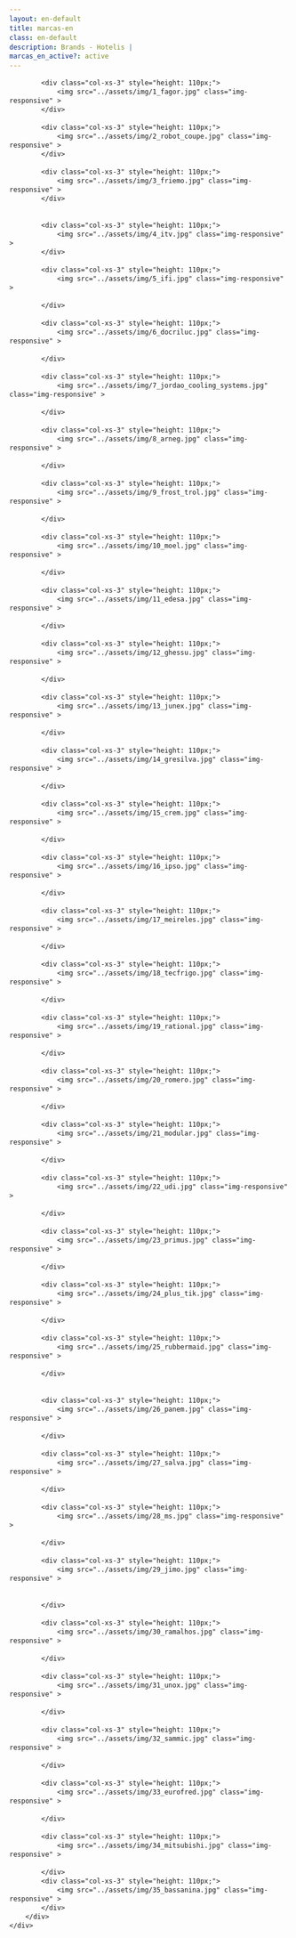 ```yaml
---
layout: en-default
title: marcas-en
class: en-default
description: Brands - Hotelis |
marcas_en_active?: active
---
```


<body class="marcas">
    <div class="container">
        <div class="row">
            
            <div class="col-xs-3" style="height: 110px;">
                <img src="../assets/img/1_fagor.jpg" class="img-responsive" >
            </div>
            
            <div class="col-xs-3" style="height: 110px;">
                <img src="../assets/img/2_robot_coupe.jpg" class="img-responsive" >
            </div>
            
            <div class="col-xs-3" style="height: 110px;">
                <img src="../assets/img/3_friemo.jpg" class="img-responsive" >
            </div>
            
            
            <div class="col-xs-3" style="height: 110px;">
                <img src="../assets/img/4_itv.jpg" class="img-responsive" >
            </div>
            
            <div class="col-xs-3" style="height: 110px;">
                <img src="../assets/img/5_ifi.jpg" class="img-responsive" >
                
            </div>
            
            <div class="col-xs-3" style="height: 110px;">
                <img src="../assets/img/6_docriluc.jpg" class="img-responsive" >
                
            </div>
            
            <div class="col-xs-3" style="height: 110px;">
                <img src="../assets/img/7_jordao_cooling_systems.jpg" class="img-responsive" >
                
            </div>
            
            <div class="col-xs-3" style="height: 110px;">
                <img src="../assets/img/8_arneg.jpg" class="img-responsive" >
                
            </div>
            
            <div class="col-xs-3" style="height: 110px;">
                <img src="../assets/img/9_frost_trol.jpg" class="img-responsive" >
                
            </div>
            
            <div class="col-xs-3" style="height: 110px;">
                <img src="../assets/img/10_moel.jpg" class="img-responsive" >
                
            </div>
            
            <div class="col-xs-3" style="height: 110px;">
                <img src="../assets/img/11_edesa.jpg" class="img-responsive" >
                
            </div>
            
            <div class="col-xs-3" style="height: 110px;">
                <img src="../assets/img/12_ghessu.jpg" class="img-responsive" >
                
            </div>
            
            <div class="col-xs-3" style="height: 110px;">
                <img src="../assets/img/13_junex.jpg" class="img-responsive" >
                
            </div>
            
            <div class="col-xs-3" style="height: 110px;">
                <img src="../assets/img/14_gresilva.jpg" class="img-responsive" >
                
            </div>
            
            <div class="col-xs-3" style="height: 110px;">
                <img src="../assets/img/15_crem.jpg" class="img-responsive" >
                
            </div>
            
            <div class="col-xs-3" style="height: 110px;">
                <img src="../assets/img/16_ipso.jpg" class="img-responsive" >
                
            </div>
            
            <div class="col-xs-3" style="height: 110px;">
                <img src="../assets/img/17_meireles.jpg" class="img-responsive" >
                
            </div>
            
            <div class="col-xs-3" style="height: 110px;">
                <img src="../assets/img/18_tecfrigo.jpg" class="img-responsive" >
                
            </div>
            
            <div class="col-xs-3" style="height: 110px;">
                <img src="../assets/img/19_rational.jpg" class="img-responsive" >
                
            </div>
            
            <div class="col-xs-3" style="height: 110px;">
                <img src="../assets/img/20_romero.jpg" class="img-responsive" >
                
            </div>
            
            <div class="col-xs-3" style="height: 110px;">
                <img src="../assets/img/21_modular.jpg" class="img-responsive" >
                
            </div>
            
            <div class="col-xs-3" style="height: 110px;">
                <img src="../assets/img/22_udi.jpg" class="img-responsive" >
                
            </div>
            
            <div class="col-xs-3" style="height: 110px;">
                <img src="../assets/img/23_primus.jpg" class="img-responsive" >
                
            </div>
            
            <div class="col-xs-3" style="height: 110px;">
                <img src="../assets/img/24_plus_tik.jpg" class="img-responsive" >
                
            </div>
            
            <div class="col-xs-3" style="height: 110px;">
                <img src="../assets/img/25_rubbermaid.jpg" class="img-responsive" >
                
            </div>
            

            <div class="col-xs-3" style="height: 110px;">
                <img src="../assets/img/26_panem.jpg" class="img-responsive" >
                
            </div>
            
            <div class="col-xs-3" style="height: 110px;">
                <img src="../assets/img/27_salva.jpg" class="img-responsive" >
                
            </div>
            
            <div class="col-xs-3" style="height: 110px;">
                <img src="../assets/img/28_ms.jpg" class="img-responsive" >
                
            </div>
            
            <div class="col-xs-3" style="height: 110px;">
                <img src="../assets/img/29_jimo.jpg" class="img-responsive" >
                

            </div>
            
            <div class="col-xs-3" style="height: 110px;">
                <img src="../assets/img/30_ramalhos.jpg" class="img-responsive" >
                
            </div>
            
            <div class="col-xs-3" style="height: 110px;">
                <img src="../assets/img/31_unox.jpg" class="img-responsive" >
                
            </div>
            
            <div class="col-xs-3" style="height: 110px;">
                <img src="../assets/img/32_sammic.jpg" class="img-responsive" >
                
            </div>
            
            <div class="col-xs-3" style="height: 110px;">
                <img src="../assets/img/33_eurofred.jpg" class="img-responsive" >
                
            </div>
            
            <div class="col-xs-3" style="height: 110px;">
                <img src="../assets/img/34_mitsubishi.jpg" class="img-responsive" >
                
            </div>
            <div class="col-xs-3" style="height: 110px;">
                <img src="../assets/img/35_bassanina.jpg" class="img-responsive" >
            </div>
        </div>
    </div>

</body>